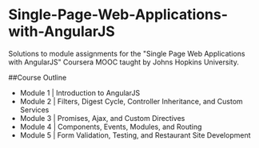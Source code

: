# Single-Page-Web-Applications-with-AngularJS

Solutions to module assignments for the "Single Page Web Applications with AngularJS" Coursera MOOC taught by Johns Hopkins University.

##Course Outline

- Module 1 | Introduction to AngularJS
- Module 2 | Filters, Digest Cycle, Controller Inheritance, and Custom Services
- Module 3 | Promises, Ajax, and Custom Directives
- Module 4 | Components, Events, Modules, and Routing
- Module 5 | Form Validation, Testing, and Restaurant Site Development
